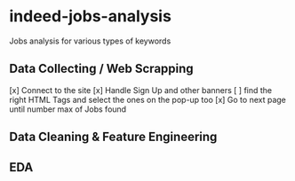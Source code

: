 # indeed-jobs-analysis
Jobs analysis for various types of keywords

## Data Collecting / Web Scrapping
 [x] Connect to the site
 [x] Handle Sign Up and other banners
 [ ] find the right HTML Tags and select the ones on the pop-up too
 [x] Go to next page until number max of Jobs found
 
## Data Cleaning & Feature Engineering


## EDA